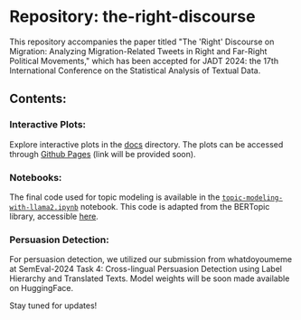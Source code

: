 
# Repository: the-right-discourse

This repository accompanies the paper titled "The 'Right' Discourse on Migration: Analyzing Migration-Related Tweets in Right and Far-Right Political Movements," which has been accepted for JADT 2024: the 17th International Conference on the Statistical Analysis of Textual Data.

## Contents:

### Interactive Plots:

Explore interactive plots in the [docs](docs/) directory. The plots can be accessed through [Github Pages](#) (link will be provided soon).

### Notebooks:

The final code used for topic modeling is available in the [`topic-modeling-with-llama2.ipynb`](notebooks/topic-modeling-with-llama2.ipynb) notebook. This code is adapted from the BERTopic library, accessible [here](https://maartengr.github.io/BERTopic/index.html).

### Persuasion Detection:

For persuasion detection, we utilized our submission from whatdoyoumeme at SemEval-2024 Task 4: Cross-lingual Persuasion Detection using Label Hierarchy and Translated Texts. Model weights will be soon made available on HuggingFace.

Stay tuned for updates!
